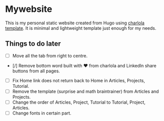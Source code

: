 # Mywebsite

This is my personal static website created from Hugo using [charlola template](https://github.com/charlola/hugo-theme-charlolamode). It is minimal and lightweight template just
enough for my needs.

## Things to do later
- [ ] Move all the tab from right to centre.
- [/] Remove bottom word built with ♥ from charlola and LinkedIn share buttons from all pages.
- [ ] Fix Home link does not return back to Home in Articles, Projects, Tutorial.
- [ ] Remove the template (surprise and math braintrainer) from Articles and Projects.
- [ ] Change the order of Articles, Project, Tutorial to Tutorial, Project, Articles.
- [ ] Change fonts in certain part.